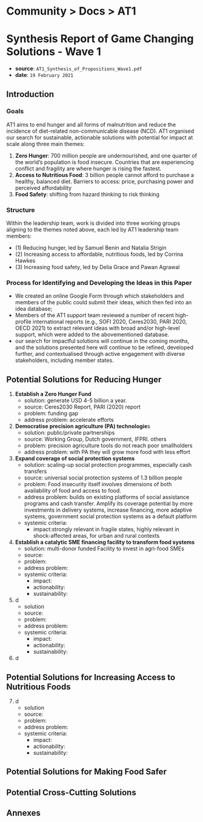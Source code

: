 # Community > Docs > AT1
# Synthesis Report of Game Changing Solutions - Wave 1
- **source**: `AT1_Synthesis_of_Propositions_Wave1.pdf`
- **date**: `19 February 2021`

## Introduction
### Goals
AT1 aims to end hunger and all forms of malnutrition and reduce the incidence of diet-related non-communicable disease (NCD).
AT1 organised our search for sustainable, actionable solutions with potential for impact at scale along three main themes:
1. **Zero Hunger**: 700 million people are undernourished, and one quarter of the world’s population is food insecure. Countries that are experiencing conflict and fragility are where hunger is rising the fastest.
2. **Access to Nutritious Food**: 3 billion people cannot afford to purchase a healthy, balanced diet. Barriers to access: price, purchasing power and perceived affordability
3. **Food Safety**: shifting from hazard thinking to risk thinking

### Structure
Within the leadership team, work is divided into three working groups aligning to the themes noted above, each led by AT1 leadership team members:
- (1) Reducing hunger, led by Samuel Benin and Natalia Strigin
- (2) Increasing access to affordable, nutritious foods, led by Corrina Hawkes
- (3) Increasing food safety, led by Delia Grace and Pawan Agrawal

### Process for Identifying and Developing the Ideas in this Paper
- We created an online Google Form through which stakeholders and members of the public could submit their ideas, which then fed into an idea database; 
- Members of the AT1 support team reviewed a number of recent high-profile international reports (e.g., SOFI 2020, Ceres2030, PARI 2020, OECD 2021) to extract relevant ideas with broad and/or high-level support, which were added to the abovementioned database.
- our search for impactful solutions will continue in the coming months, and the solutions presented here will continue to be refined, developed further, and contextualised through active engagement with diverse stakeholders, including member states.

## Potential Solutions for Reducing Hunger
1. **Establish a Zero Hunger Fund**
   - solution: generate USD 4-5 billion a year.
   - source: Ceres2030 Report, PARI (2020) report
   - problem: funding gap
   - address problem: accelerate efforts
2. **Democratise precision agriculture (PA) technologie**s
   - solution: public/private partnerships
   - source: Working Group, Dutch government, IFPRI. others
   - problem: precision agriculture tools do not reach poor smallholders
   - address problem: with PA they will grow more food with less effort
3. **Expand coverage of social protection systems**
   - solution: scaling-up social protection programmes, especially cash transfers
   - source: universal social protection systems of 1.3 billion people
   - problem: Food insecurity itself involves dimensions of both availability of food and access to food.
   - address problem: builds on existing platforms of social assistance programs and cash transfer. Amplify its coverage potential by more investments in delivery systems, increase financing, more adaptive systems, government social protection systems as a default platform
   - systemic criteria: 
     - impact:strongly relevant in fragile states, highly relevant in shock-affected areas, for urban and rural contexts
4. **Establish a catalytic SME financing facility to transform food systems**
   - solution: multi-donor funded Facility to invest in agri-food SMEs
   - source:
   - problem:
   - address problem:
   - systemic criteria:
     - impact:
     - actionability:
     - sustainability:
5. d
   - solution
   - source:
   - problem:
   - address problem:
   - systemic criteria:
     - impact:
     - actionability:
     - sustainability:
6. d

## Potential Solutions for Increasing Access to Nutritious Foods
7. d
   - solution
   - source:
   - problem:
   - address problem:
   - systemic criteria:
     - impact:
     - actionability:
     - sustainability:
## Potential Solutions for Making Food Safer

## Potential Cross-Cutting Solutions


## Annexes
